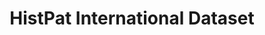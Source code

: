 ---
layout: default
title: HistPat International Dataset
url: https://dataverse.harvard.edu/dataset.xhtml?persistentId=doi:10.7910/DVN/QT4OJS
uuid: fb81106d-3933-488b-acd9-aff177f82423
---